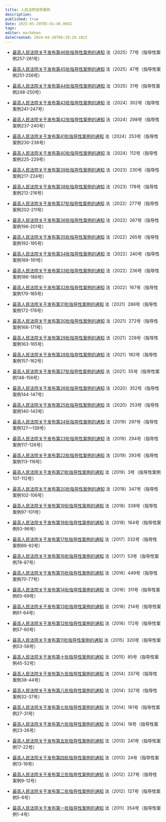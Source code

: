 ```yaml
---
title: 人民法院指导案例
description: 
published: true
date: 2025-05-29T05:41:46.066Z
tags: 
editor: markdown
dateCreated: 2024-04-18T06:39:29.102Z
---
```


* [最高人民法院关于发布第46批指导性案例的通知](最高人民法院关于发布第46批指导性案例的通知)
法〔2025〕77号（指导性案例257-261号）

* [最高人民法院关于发布第45批指导性案例的通知](最高人民法院关于发布第45批指导性案例的通知)
法〔2025〕47号（指导性案例251-256号）

* [最高人民法院关于发布第44批指导性案例的通知](最高人民法院关于发布第44批指导性案例的通知)
法〔2025〕31号（指导性案例248-250号）

* [最高人民法院关于发布第43批指导性案例的通知](最高人民法院关于发布第43批指导性案例的通知)
法〔2024〕302号（指导性案例241-247号）

* [最高人民法院关于发布第42批指导性案例的通知](最高人民法院关于发布第42批指导性案例的通知)
法〔2024〕298号（指导性案例237-240号）

* [最高人民法院关于发布第41批指导性案例的通知](最高人民法院关于发布第41批指导性案例的通知)
法〔2024〕253号（指导性案例230-236号）

* [最高人民法院关于发布第40批指导性案例的通知](最高人民法院关于发布第40批指导性案例的通知)
法〔2024〕112号（指导性案例225-229号）

* [最高人民法院关于发布第39批指导性案例的通知](最高人民法院关于发布第39批指导性案例的通知)
法〔2023〕230号（指导性案例217-224号）

* [最高人民法院关于发布第38批指导性案例的通知](最高人民法院关于发布第38批指导性案例的通知)
法〔2023〕178号（指导性案例212-216号）

* [最高人民法院关于发布第37批指导性案例的通知](最高人民法院关于发布第37批指导性案例的通知)
法〔2022〕277号（指导性案例202-211号）

* [最高人民法院关于发布第36批指导性案例的通知](最高人民法院关于发布第36批指导性案例的通知)
法〔2022〕267号（指导性案例196-201号）

* [最高人民法院关于发布第35批指导性案例的通知](最高人民法院关于发布第35批指导性案例的通知)
法〔2022〕265号（指导性案例192-195号）

* [最高人民法院关于发布第34批指导性案例的通知](最高人民法院关于发布第34批指导性案例的通知)
法〔2022〕240号（指导性案例189-191号）

* [最高人民法院关于发布第33批指导性案例的通知](最高人民法院关于发布第33批指导性案例的通知)
法〔2022〕236号（指导性案例186-188号）

* [最高人民法院关于发布第32批指导性案例的通知](最高人民法院关于发布第32批指导性案例的通知)
法〔2022〕167号（指导性案例179-185号）

* [最高人民法院关于发布第31批指导性案例的通知](最高人民法院关于发布第31批指导性案例的通知)
法〔2021〕286号（指导性案例172-178号）

* [最高人民法院关于发布第30批指导性案例的通知](最高人民法院关于发布第30批指导性案例的通知)
法〔2021〕272号（指导性案例166-171号）

* [最高人民法院关于发布第29批指导性案例的通知](最高人民法院关于发布第29批指导性案例的通知)
法〔2021〕228号（指导性案例163-165号）

* [最高人民法院关于发布第28批指导性案例的通知](最高人民法院关于发布第28批指导性案例的通知)
法〔2021〕182号（指导性案例157-162号）

* [最高人民法院关于发布第27批指导性案例的通知](最高人民法院关于发布第27批指导性案例的通知)
法〔2021〕55号（指导性案例148-156号）

* [最高人民法院关于发布第26批指导性案例的通知](最高人民法院关于发布第26批指导性案例的通知)
法〔2020〕352号（指导性案例144-147号）

* [最高人民法院关于发布第25批指导性案例的通知](最高人民法院关于发布第25批指导性案例的通知)
法〔2020〕253号（指导性案例140-143号）

* [最高人民法院关于发布第24批指导性案例的通知](最高人民法院关于发布第24批指导性案例的通知)
法〔2019〕297号（指导性案例127—139号）

* [最高人民法院关于发布第23批指导性案例的通知](最高人民法院关于发布第23批指导性案例的通知)
法〔2019〕294号（指导性案例117-126号）

* [最高人民法院关于发布第22批指导性案例的通知](最高人民法院关于发布第22批指导性案例的通知)
法〔2019〕293号（指导性案例113-116号）

* [最高人民法院关于发布第21批指导性案例的通知](最高人民法院关于发布第21批指导性案例的通知)
法〔2019〕3号（指导性案例107-112号）

* [最高人民法院关于发布第20批指导性案例的通知](最高人民法院关于发布第20批指导性案例的通知)
法〔2018〕347号（指导性案例102-106号）

* [最高人民法院关于发布第19批指导性案例的通知](最高人民法院关于发布第19批指导性案例的通知)
法〔2018〕338号（指导性案例97-101号）

* [最高人民法院关于发布第18批指导性案例的通知](最高人民法院关于发布第18批指导性案例的通知)
法〔2018〕164号（指导性案例93-96号）

* [最高人民法院关于发布第17批指导性案例的通知](最高人民法院关于发布第17批指导性案例的通知)
法〔2017〕332号（指导性案例88-92号）

* [最高人民法院关于发布第16批指导性案例的通知](最高人民法院关于发布第16批指导性案例的通知)
法〔2017〕53号（指导性案例78-87号）

* [最高人民法院关于发布第15批指导性案例的通知](最高人民法院关于发布第15批指导性案例的通知)
法〔2016〕449号（指导性案例70-77号）

* [最高人民法院关于发布第14批指导性案例的通知](最高人民法院关于发布第14批指导性案例的通知)
法〔2016〕311号（指导性案例65-69号）

* [最高人民法院关于发布第13批指导性案例的通知](最高人民法院关于发布第13批指导性案例的通知)
法〔2016〕214号（指导性案例61-64号）

* [最高人民法院关于发布第12批指导性案例的通知](最高人民法院关于发布第12批指导性案例的通知)
法〔2016〕172号（指导性案例57-60号）

* [最高人民法院关于发布第11批指导性案例的通知](最高人民法院关于发布第11批指导性案例的通知)
法〔2015〕320号（指导性案例53-56号）

* [最高人民法院关于发布第十批指导性案例的通知](最高人民法院关于发布第十批指导性案例的通知)
法〔2015〕85号（指导性案例45-52号）

* [最高人民法院关于发布第九批指导性案例的通知](最高人民法院关于发布第九批指导性案例的通知)
法〔2014〕337号（指导性案例38-44号）

* [最高人民法院关于发布第八批指导性案例的通知](最高人民法院关于发布第八批指导性案例的通知)
法〔2014〕327号（指导性案例32-37号）

* [最高人民法院关于发布第七批指导性案例的通知](最高人民法院关于发布第七批指导性案例的通知)
法〔2014〕161号（指导性案例27-31号）

* [最高人民法院关于发布第六批指导性案例的通知](最高人民法院关于发布第六批指导性案例的通知)
法〔2014〕18号（指导性案例23-26号）

* [最高人民法院关于发布第五批指导性案例的通知](最高人民法院关于发布第五批指导性案例的通知)
法〔2013〕241号（指导性案例17-22号）

* [最高人民法院关于发布第四批指导性案例的通知](最高人民法院关于发布第四批指导性案例的通知)
法〔2013〕24号（指导性案例13-16号）

* [最高人民法院关于发布第三批指导性案例的通知](最高人民法院关于发布第三批指导性案例的通知)
法〔2012〕227号（指导性案例9-12号）

* [最高人民法院关于发布第二批指导性案例的通知](最高人民法院关于发布第二批指导性案例的通知)
法〔2012〕127号（指导性案例5-8号）

* [最高人民法院关于发布第一批指导性案例的通知](最高人民法院关于发布第一批指导性案例的通知)
法〔2011〕354号（指导性案例1-4号）